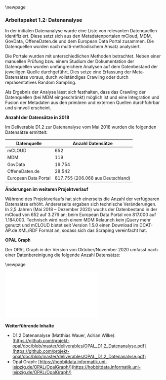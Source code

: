\newpage

### Arbeitspaket 1.2: Datenanalyse

In der initialen Datenanalyse wurde eine Liste von relevanten Datenquellen identifiziert. Diese setzt sich aus den Metadatenportalen mCloud, MDM, GovData, OffeneDaten.de und dem European Data Portal zusammen. Die Datenquellen wurden nach multi-methodischem Ansatz analysiert.

Die Portale wurden mit unterschiedlichen Methoden betrachtet. Neben einer manuellen Prüfung bzw. einem Studium der Dokumentation der Datenquellen wurden umfangreichere Analysen auf dem Datenbestand der jeweiligen Quelle durchgeführt. Dies setze eine Erfassung der Meta-Datensätze voraus, durch vollständiges Crawling oder durch repräsentatives Random Sampling.

Als Ergebnis der Analyse lässt sich festhalten, dass das Crawling der Datenquellen (bei MDM eingeschränkt) möglich ist und eine Integration und Fusion der Metadaten aus den primären und externen Quellen durchführbar und sinnvoll erscheint.

**Anzahl der Datensätze in 2018**

Im Deliverable D1.2 zur Datenanalyse vom Mai 2018 wurden die folgenden Datensätze ermittelt:

| Datenquelle          | Anzahl Datensätze                 |
|----------------------|-----------------------------------|
| mCLOUD               |                               652 |
| MDM                  |                               119 |
| GovData              |                            19.754 |
| OffeneDaten.de       |                            28.542 |
| European Data Portal | 817.755 (206.068 aus Deutschland) |

**Änderungen im weiteren Projektverlauf**

Während des Projektverlaufs hat sich einerseits die Anzahl der verfügbaren Datensätze erhöht. Andererseits ergaben sich technische Veränderungen. In 2,5 Jahren (Mai 2018 – Dezember 2020) wuchs der Datenbestand in der mCloud von 652 auf 3.276 an; beim European Data Portal von 817.000 auf 1.184.000. Technisch wird nach einem MDM Relaunch kein jQuery mehr genutzt und mCLOUD bietet seit Version 1.5.0 einen Download im DCAT-AP.de XML/RDF Format an, sodass sich das Scraping vereinfacht hat.

**OPAL Graph**

Der OPAL Graph in der Version von Oktober/November 2020 umfasst nach einer Datenbereinigung die folgende Anzahl Datensätze:

\newpage

![](../Medien/Tabelle-120.pdf)


**Weiterführende Inhalte**

* D1.2 Datenanalyse (Matthias Wauer, Adrian Wilke): [https://github.com/projekt-opal/doc/blob/master/deliverables/OPAL_D1.2_Datenanalyse.pdf](https://github.com/projekt-opal/doc/blob/master/deliverables/OPAL_D1.2_Datenanalyse.pdf)
* Opal Graph: [https://hobbitdata.informatik.uni-leipzig.de/OPAL/OpalGraph/](https://hobbitdata.informatik.uni-leipzig.de/OPAL/OpalGraph/)

